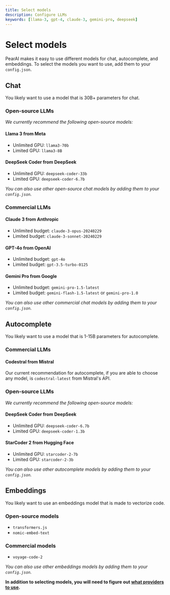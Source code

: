 ```yaml
---
title: Select models
description: Configure LLMs
keywords: [llama-3, gpt-4, claude-3, gemini-pro, deepseek]
---
```


# Select models

PearAI makes it easy to use different models for chat, autocomplete, and embeddings. To select the models you want to use, add them to your `config.json`.

## Chat

You likely want to use a model that is 30B+ parameters for chat.

### Open-source LLMs

_We currently recommend the following open-source models:_

#### Llama 3 from Meta

- Unlimited GPU: `llama3-70b`
- Limited GPU: `llama3-8B`

#### DeepSeek Coder from DeepSeek

- Unlimited GPU: `deepseek-coder-33b`
- Limited GPU: `deepseek-coder-6.7b`

_You can also use other open-source chat models by adding them to your `config.json`._

### Commercial LLMs

#### Claude 3 from Anthropic

- Unlimited budget: `claude-3-opus-20240229`
- Limited budget: `claude-3-sonnet-20240229`

#### GPT-4o from OpenAI

- Unlimited budget: `gpt-4o`
- Limited budget: `gpt-3.5-turbo-0125`

#### Gemini Pro from Google

- Unlimited budget: `gemini-pro-1.5-latest`
- Limited budget: `gemini-flash-1.5-latest` or `gemini-pro-1.0`

_You can also use other commercial chat models by adding them to your `config.json`._

## Autocomplete

You likely want to use a model that is 1-15B parameters for autocomplete.

### Commercial LLMs

#### Codestral from Mistral

Our current recommendation for autocomplete, if you are able to choose any model, is `codestral-latest` from Mistral's API.

### Open-source LLMs

_We currently recommend the following open-source models:_

#### DeepSeek Coder from DeepSeek

- Unlimited GPU: `deepseek-coder-6.7b`
- Limited GPU: `deepseek-coder-1.3b`

#### StarCoder 2 from Hugging Face

- Unlimited GPU: `starcoder-2-7b`
- Limited GPU: `starcoder-2-3b`

_You can also use other autocomplete models by adding them to your `config.json`._

## Embeddings

You likely want to use an embeddings model that is made to vectorize code.

### Open-source models

- `transformers.js`
- `nomic-embed-text`

### Commercial models

- `voyage-code-2`

_You can also use other embeddings models by adding them to your `config.json`._

**In addition to selecting models, you will need to figure out [what providers to use](./select-provider.md).**
